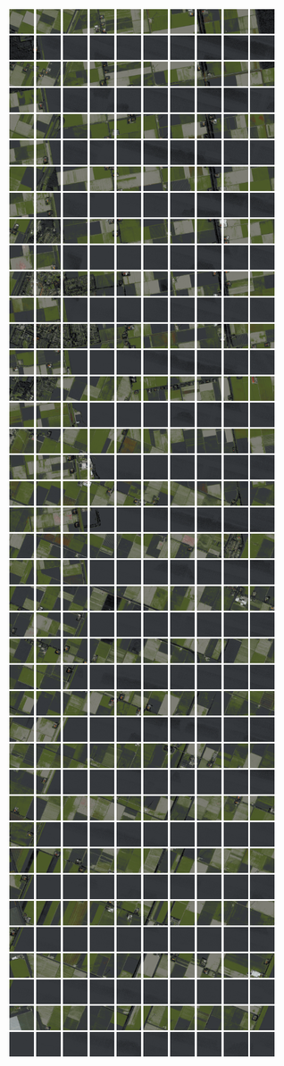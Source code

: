 <html>
<div>
<img src="https://github.com/HakkaTjakka/NL_TILE_MAP/blob/main/18/624/-1064/r.6240.-10640.png" height="44" width="44">
<img src="https://github.com/HakkaTjakka/NL_TILE_MAP/blob/main/18/624/-1064/r.6241.-10640.png" height="44" width="44">
<img src="https://github.com/HakkaTjakka/NL_TILE_MAP/blob/main/18/624/-1064/r.6242.-10640.png" height="44" width="44">
<img src="https://github.com/HakkaTjakka/NL_TILE_MAP/blob/main/18/624/-1064/r.6243.-10640.png" height="44" width="44">
<img src="https://github.com/HakkaTjakka/NL_TILE_MAP/blob/main/18/624/-1064/r.6244.-10640.png" height="44" width="44">
<img src="https://github.com/HakkaTjakka/NL_TILE_MAP/blob/main/18/624/-1064/r.6245.-10640.png" height="44" width="44">
<img src="https://github.com/HakkaTjakka/NL_TILE_MAP/blob/main/18/624/-1064/r.6246.-10640.png" height="44" width="44">
<img src="https://github.com/HakkaTjakka/NL_TILE_MAP/blob/main/18/624/-1064/r.6247.-10640.png" height="44" width="44">
<img src="https://github.com/HakkaTjakka/NL_TILE_MAP/blob/main/18/624/-1064/r.6248.-10640.png" height="44" width="44">
<img src="https://github.com/HakkaTjakka/NL_TILE_MAP/blob/main/18/624/-1064/r.6249.-10640.png" height="44" width="44">
<img src="https://github.com/HakkaTjakka/NL_TILE_MAP/blob/main/18/625/-1064/r.6250.-10640.png" height="44" width="44">
<img src="https://github.com/HakkaTjakka/NL_TILE_MAP/blob/main/18/625/-1064/r.6251.-10640.png" height="44" width="44">
<img src="https://github.com/HakkaTjakka/NL_TILE_MAP/blob/main/18/625/-1064/r.6252.-10640.png" height="44" width="44">
<img src="https://github.com/HakkaTjakka/NL_TILE_MAP/blob/main/18/625/-1064/r.6253.-10640.png" height="44" width="44">
<img src="https://github.com/HakkaTjakka/NL_TILE_MAP/blob/main/18/625/-1064/r.6254.-10640.png" height="44" width="44">
<img src="https://github.com/HakkaTjakka/NL_TILE_MAP/blob/main/18/625/-1064/r.6255.-10640.png" height="44" width="44">
<img src="https://github.com/HakkaTjakka/NL_TILE_MAP/blob/main/18/625/-1064/r.6256.-10640.png" height="44" width="44">
<img src="https://github.com/HakkaTjakka/NL_TILE_MAP/blob/main/18/625/-1064/r.6257.-10640.png" height="44" width="44">
<img src="https://github.com/HakkaTjakka/NL_TILE_MAP/blob/main/18/625/-1064/r.6258.-10640.png" height="44" width="44">
<img src="https://github.com/HakkaTjakka/NL_TILE_MAP/blob/main/18/625/-1064/r.6259.-10640.png" height="44" width="44">
<br>
<img src="https://github.com/HakkaTjakka/NL_TILE_MAP/blob/main/18/624/-1064/r.6240.-10639.png" height="44" width="44">
<img src="https://github.com/HakkaTjakka/NL_TILE_MAP/blob/main/18/624/-1064/r.6241.-10639.png" height="44" width="44">
<img src="https://github.com/HakkaTjakka/NL_TILE_MAP/blob/main/18/624/-1064/r.6242.-10639.png" height="44" width="44">
<img src="https://github.com/HakkaTjakka/NL_TILE_MAP/blob/main/18/624/-1064/r.6243.-10639.png" height="44" width="44">
<img src="https://github.com/HakkaTjakka/NL_TILE_MAP/blob/main/18/624/-1064/r.6244.-10639.png" height="44" width="44">
<img src="https://github.com/HakkaTjakka/NL_TILE_MAP/blob/main/18/624/-1064/r.6245.-10639.png" height="44" width="44">
<img src="https://github.com/HakkaTjakka/NL_TILE_MAP/blob/main/18/624/-1064/r.6246.-10639.png" height="44" width="44">
<img src="https://github.com/HakkaTjakka/NL_TILE_MAP/blob/main/18/624/-1064/r.6247.-10639.png" height="44" width="44">
<img src="https://github.com/HakkaTjakka/NL_TILE_MAP/blob/main/18/624/-1064/r.6248.-10639.png" height="44" width="44">
<img src="https://github.com/HakkaTjakka/NL_TILE_MAP/blob/main/18/624/-1064/r.6249.-10639.png" height="44" width="44">
<img src="https://github.com/HakkaTjakka/NL_TILE_MAP/blob/main/18/625/-1064/r.6250.-10639.png" height="44" width="44">
<img src="https://github.com/HakkaTjakka/NL_TILE_MAP/blob/main/18/625/-1064/r.6251.-10639.png" height="44" width="44">
<img src="https://github.com/HakkaTjakka/NL_TILE_MAP/blob/main/18/625/-1064/r.6252.-10639.png" height="44" width="44">
<img src="https://github.com/HakkaTjakka/NL_TILE_MAP/blob/main/18/625/-1064/r.6253.-10639.png" height="44" width="44">
<img src="https://github.com/HakkaTjakka/NL_TILE_MAP/blob/main/18/625/-1064/r.6254.-10639.png" height="44" width="44">
<img src="https://github.com/HakkaTjakka/NL_TILE_MAP/blob/main/18/625/-1064/r.6255.-10639.png" height="44" width="44">
<img src="https://github.com/HakkaTjakka/NL_TILE_MAP/blob/main/18/625/-1064/r.6256.-10639.png" height="44" width="44">
<img src="https://github.com/HakkaTjakka/NL_TILE_MAP/blob/main/18/625/-1064/r.6257.-10639.png" height="44" width="44">
<img src="https://github.com/HakkaTjakka/NL_TILE_MAP/blob/main/18/625/-1064/r.6258.-10639.png" height="44" width="44">
<img src="https://github.com/HakkaTjakka/NL_TILE_MAP/blob/main/18/625/-1064/r.6259.-10639.png" height="44" width="44">
<br>
<img src="https://github.com/HakkaTjakka/NL_TILE_MAP/blob/main/18/624/-1064/r.6240.-10638.png" height="44" width="44">
<img src="https://github.com/HakkaTjakka/NL_TILE_MAP/blob/main/18/624/-1064/r.6241.-10638.png" height="44" width="44">
<img src="https://github.com/HakkaTjakka/NL_TILE_MAP/blob/main/18/624/-1064/r.6242.-10638.png" height="44" width="44">
<img src="https://github.com/HakkaTjakka/NL_TILE_MAP/blob/main/18/624/-1064/r.6243.-10638.png" height="44" width="44">
<img src="https://github.com/HakkaTjakka/NL_TILE_MAP/blob/main/18/624/-1064/r.6244.-10638.png" height="44" width="44">
<img src="https://github.com/HakkaTjakka/NL_TILE_MAP/blob/main/18/624/-1064/r.6245.-10638.png" height="44" width="44">
<img src="https://github.com/HakkaTjakka/NL_TILE_MAP/blob/main/18/624/-1064/r.6246.-10638.png" height="44" width="44">
<img src="https://github.com/HakkaTjakka/NL_TILE_MAP/blob/main/18/624/-1064/r.6247.-10638.png" height="44" width="44">
<img src="https://github.com/HakkaTjakka/NL_TILE_MAP/blob/main/18/624/-1064/r.6248.-10638.png" height="44" width="44">
<img src="https://github.com/HakkaTjakka/NL_TILE_MAP/blob/main/18/624/-1064/r.6249.-10638.png" height="44" width="44">
<img src="https://github.com/HakkaTjakka/NL_TILE_MAP/blob/main/18/625/-1064/r.6250.-10638.png" height="44" width="44">
<img src="https://github.com/HakkaTjakka/NL_TILE_MAP/blob/main/18/625/-1064/r.6251.-10638.png" height="44" width="44">
<img src="https://github.com/HakkaTjakka/NL_TILE_MAP/blob/main/18/625/-1064/r.6252.-10638.png" height="44" width="44">
<img src="https://github.com/HakkaTjakka/NL_TILE_MAP/blob/main/18/625/-1064/r.6253.-10638.png" height="44" width="44">
<img src="https://github.com/HakkaTjakka/NL_TILE_MAP/blob/main/18/625/-1064/r.6254.-10638.png" height="44" width="44">
<img src="https://github.com/HakkaTjakka/NL_TILE_MAP/blob/main/18/625/-1064/r.6255.-10638.png" height="44" width="44">
<img src="https://github.com/HakkaTjakka/NL_TILE_MAP/blob/main/18/625/-1064/r.6256.-10638.png" height="44" width="44">
<img src="https://github.com/HakkaTjakka/NL_TILE_MAP/blob/main/18/625/-1064/r.6257.-10638.png" height="44" width="44">
<img src="https://github.com/HakkaTjakka/NL_TILE_MAP/blob/main/18/625/-1064/r.6258.-10638.png" height="44" width="44">
<img src="https://github.com/HakkaTjakka/NL_TILE_MAP/blob/main/18/625/-1064/r.6259.-10638.png" height="44" width="44">
<br>
<img src="https://github.com/HakkaTjakka/NL_TILE_MAP/blob/main/18/624/-1064/r.6240.-10637.png" height="44" width="44">
<img src="https://github.com/HakkaTjakka/NL_TILE_MAP/blob/main/18/624/-1064/r.6241.-10637.png" height="44" width="44">
<img src="https://github.com/HakkaTjakka/NL_TILE_MAP/blob/main/18/624/-1064/r.6242.-10637.png" height="44" width="44">
<img src="https://github.com/HakkaTjakka/NL_TILE_MAP/blob/main/18/624/-1064/r.6243.-10637.png" height="44" width="44">
<img src="https://github.com/HakkaTjakka/NL_TILE_MAP/blob/main/18/624/-1064/r.6244.-10637.png" height="44" width="44">
<img src="https://github.com/HakkaTjakka/NL_TILE_MAP/blob/main/18/624/-1064/r.6245.-10637.png" height="44" width="44">
<img src="https://github.com/HakkaTjakka/NL_TILE_MAP/blob/main/18/624/-1064/r.6246.-10637.png" height="44" width="44">
<img src="https://github.com/HakkaTjakka/NL_TILE_MAP/blob/main/18/624/-1064/r.6247.-10637.png" height="44" width="44">
<img src="https://github.com/HakkaTjakka/NL_TILE_MAP/blob/main/18/624/-1064/r.6248.-10637.png" height="44" width="44">
<img src="https://github.com/HakkaTjakka/NL_TILE_MAP/blob/main/18/624/-1064/r.6249.-10637.png" height="44" width="44">
<img src="https://github.com/HakkaTjakka/NL_TILE_MAP/blob/main/18/625/-1064/r.6250.-10637.png" height="44" width="44">
<img src="https://github.com/HakkaTjakka/NL_TILE_MAP/blob/main/18/625/-1064/r.6251.-10637.png" height="44" width="44">
<img src="https://github.com/HakkaTjakka/NL_TILE_MAP/blob/main/18/625/-1064/r.6252.-10637.png" height="44" width="44">
<img src="https://github.com/HakkaTjakka/NL_TILE_MAP/blob/main/18/625/-1064/r.6253.-10637.png" height="44" width="44">
<img src="https://github.com/HakkaTjakka/NL_TILE_MAP/blob/main/18/625/-1064/r.6254.-10637.png" height="44" width="44">
<img src="https://github.com/HakkaTjakka/NL_TILE_MAP/blob/main/18/625/-1064/r.6255.-10637.png" height="44" width="44">
<img src="https://github.com/HakkaTjakka/NL_TILE_MAP/blob/main/18/625/-1064/r.6256.-10637.png" height="44" width="44">
<img src="https://github.com/HakkaTjakka/NL_TILE_MAP/blob/main/18/625/-1064/r.6257.-10637.png" height="44" width="44">
<img src="https://github.com/HakkaTjakka/NL_TILE_MAP/blob/main/18/625/-1064/r.6258.-10637.png" height="44" width="44">
<img src="https://github.com/HakkaTjakka/NL_TILE_MAP/blob/main/18/625/-1064/r.6259.-10637.png" height="44" width="44">
<br>
<img src="https://github.com/HakkaTjakka/NL_TILE_MAP/blob/main/18/624/-1064/r.6240.-10636.png" height="44" width="44">
<img src="https://github.com/HakkaTjakka/NL_TILE_MAP/blob/main/18/624/-1064/r.6241.-10636.png" height="44" width="44">
<img src="https://github.com/HakkaTjakka/NL_TILE_MAP/blob/main/18/624/-1064/r.6242.-10636.png" height="44" width="44">
<img src="https://github.com/HakkaTjakka/NL_TILE_MAP/blob/main/18/624/-1064/r.6243.-10636.png" height="44" width="44">
<img src="https://github.com/HakkaTjakka/NL_TILE_MAP/blob/main/18/624/-1064/r.6244.-10636.png" height="44" width="44">
<img src="https://github.com/HakkaTjakka/NL_TILE_MAP/blob/main/18/624/-1064/r.6245.-10636.png" height="44" width="44">
<img src="https://github.com/HakkaTjakka/NL_TILE_MAP/blob/main/18/624/-1064/r.6246.-10636.png" height="44" width="44">
<img src="https://github.com/HakkaTjakka/NL_TILE_MAP/blob/main/18/624/-1064/r.6247.-10636.png" height="44" width="44">
<img src="https://github.com/HakkaTjakka/NL_TILE_MAP/blob/main/18/624/-1064/r.6248.-10636.png" height="44" width="44">
<img src="https://github.com/HakkaTjakka/NL_TILE_MAP/blob/main/18/624/-1064/r.6249.-10636.png" height="44" width="44">
<img src="https://github.com/HakkaTjakka/NL_TILE_MAP/blob/main/18/625/-1064/r.6250.-10636.png" height="44" width="44">
<img src="https://github.com/HakkaTjakka/NL_TILE_MAP/blob/main/18/625/-1064/r.6251.-10636.png" height="44" width="44">
<img src="https://github.com/HakkaTjakka/NL_TILE_MAP/blob/main/18/625/-1064/r.6252.-10636.png" height="44" width="44">
<img src="https://github.com/HakkaTjakka/NL_TILE_MAP/blob/main/18/625/-1064/r.6253.-10636.png" height="44" width="44">
<img src="https://github.com/HakkaTjakka/NL_TILE_MAP/blob/main/18/625/-1064/r.6254.-10636.png" height="44" width="44">
<img src="https://github.com/HakkaTjakka/NL_TILE_MAP/blob/main/18/625/-1064/r.6255.-10636.png" height="44" width="44">
<img src="https://github.com/HakkaTjakka/NL_TILE_MAP/blob/main/18/625/-1064/r.6256.-10636.png" height="44" width="44">
<img src="https://github.com/HakkaTjakka/NL_TILE_MAP/blob/main/18/625/-1064/r.6257.-10636.png" height="44" width="44">
<img src="https://github.com/HakkaTjakka/NL_TILE_MAP/blob/main/18/625/-1064/r.6258.-10636.png" height="44" width="44">
<img src="https://github.com/HakkaTjakka/NL_TILE_MAP/blob/main/18/625/-1064/r.6259.-10636.png" height="44" width="44">
<br>
<img src="https://github.com/HakkaTjakka/NL_TILE_MAP/blob/main/18/624/-1064/r.6240.-10635.png" height="44" width="44">
<img src="https://github.com/HakkaTjakka/NL_TILE_MAP/blob/main/18/624/-1064/r.6241.-10635.png" height="44" width="44">
<img src="https://github.com/HakkaTjakka/NL_TILE_MAP/blob/main/18/624/-1064/r.6242.-10635.png" height="44" width="44">
<img src="https://github.com/HakkaTjakka/NL_TILE_MAP/blob/main/18/624/-1064/r.6243.-10635.png" height="44" width="44">
<img src="https://github.com/HakkaTjakka/NL_TILE_MAP/blob/main/18/624/-1064/r.6244.-10635.png" height="44" width="44">
<img src="https://github.com/HakkaTjakka/NL_TILE_MAP/blob/main/18/624/-1064/r.6245.-10635.png" height="44" width="44">
<img src="https://github.com/HakkaTjakka/NL_TILE_MAP/blob/main/18/624/-1064/r.6246.-10635.png" height="44" width="44">
<img src="https://github.com/HakkaTjakka/NL_TILE_MAP/blob/main/18/624/-1064/r.6247.-10635.png" height="44" width="44">
<img src="https://github.com/HakkaTjakka/NL_TILE_MAP/blob/main/18/624/-1064/r.6248.-10635.png" height="44" width="44">
<img src="https://github.com/HakkaTjakka/NL_TILE_MAP/blob/main/18/624/-1064/r.6249.-10635.png" height="44" width="44">
<img src="https://github.com/HakkaTjakka/NL_TILE_MAP/blob/main/18/625/-1064/r.6250.-10635.png" height="44" width="44">
<img src="https://github.com/HakkaTjakka/NL_TILE_MAP/blob/main/18/625/-1064/r.6251.-10635.png" height="44" width="44">
<img src="https://github.com/HakkaTjakka/NL_TILE_MAP/blob/main/18/625/-1064/r.6252.-10635.png" height="44" width="44">
<img src="https://github.com/HakkaTjakka/NL_TILE_MAP/blob/main/18/625/-1064/r.6253.-10635.png" height="44" width="44">
<img src="https://github.com/HakkaTjakka/NL_TILE_MAP/blob/main/18/625/-1064/r.6254.-10635.png" height="44" width="44">
<img src="https://github.com/HakkaTjakka/NL_TILE_MAP/blob/main/18/625/-1064/r.6255.-10635.png" height="44" width="44">
<img src="https://github.com/HakkaTjakka/NL_TILE_MAP/blob/main/18/625/-1064/r.6256.-10635.png" height="44" width="44">
<img src="https://github.com/HakkaTjakka/NL_TILE_MAP/blob/main/18/625/-1064/r.6257.-10635.png" height="44" width="44">
<img src="https://github.com/HakkaTjakka/NL_TILE_MAP/blob/main/18/625/-1064/r.6258.-10635.png" height="44" width="44">
<img src="https://github.com/HakkaTjakka/NL_TILE_MAP/blob/main/18/625/-1064/r.6259.-10635.png" height="44" width="44">
<br>
<img src="https://github.com/HakkaTjakka/NL_TILE_MAP/blob/main/18/624/-1064/r.6240.-10634.png" height="44" width="44">
<img src="https://github.com/HakkaTjakka/NL_TILE_MAP/blob/main/18/624/-1064/r.6241.-10634.png" height="44" width="44">
<img src="https://github.com/HakkaTjakka/NL_TILE_MAP/blob/main/18/624/-1064/r.6242.-10634.png" height="44" width="44">
<img src="https://github.com/HakkaTjakka/NL_TILE_MAP/blob/main/18/624/-1064/r.6243.-10634.png" height="44" width="44">
<img src="https://github.com/HakkaTjakka/NL_TILE_MAP/blob/main/18/624/-1064/r.6244.-10634.png" height="44" width="44">
<img src="https://github.com/HakkaTjakka/NL_TILE_MAP/blob/main/18/624/-1064/r.6245.-10634.png" height="44" width="44">
<img src="https://github.com/HakkaTjakka/NL_TILE_MAP/blob/main/18/624/-1064/r.6246.-10634.png" height="44" width="44">
<img src="https://github.com/HakkaTjakka/NL_TILE_MAP/blob/main/18/624/-1064/r.6247.-10634.png" height="44" width="44">
<img src="https://github.com/HakkaTjakka/NL_TILE_MAP/blob/main/18/624/-1064/r.6248.-10634.png" height="44" width="44">
<img src="https://github.com/HakkaTjakka/NL_TILE_MAP/blob/main/18/624/-1064/r.6249.-10634.png" height="44" width="44">
<img src="https://github.com/HakkaTjakka/NL_TILE_MAP/blob/main/18/625/-1064/r.6250.-10634.png" height="44" width="44">
<img src="https://github.com/HakkaTjakka/NL_TILE_MAP/blob/main/18/625/-1064/r.6251.-10634.png" height="44" width="44">
<img src="https://github.com/HakkaTjakka/NL_TILE_MAP/blob/main/18/625/-1064/r.6252.-10634.png" height="44" width="44">
<img src="https://github.com/HakkaTjakka/NL_TILE_MAP/blob/main/18/625/-1064/r.6253.-10634.png" height="44" width="44">
<img src="https://github.com/HakkaTjakka/NL_TILE_MAP/blob/main/18/625/-1064/r.6254.-10634.png" height="44" width="44">
<img src="https://github.com/HakkaTjakka/NL_TILE_MAP/blob/main/18/625/-1064/r.6255.-10634.png" height="44" width="44">
<img src="https://github.com/HakkaTjakka/NL_TILE_MAP/blob/main/18/625/-1064/r.6256.-10634.png" height="44" width="44">
<img src="https://github.com/HakkaTjakka/NL_TILE_MAP/blob/main/18/625/-1064/r.6257.-10634.png" height="44" width="44">
<img src="https://github.com/HakkaTjakka/NL_TILE_MAP/blob/main/18/625/-1064/r.6258.-10634.png" height="44" width="44">
<img src="https://github.com/HakkaTjakka/NL_TILE_MAP/blob/main/18/625/-1064/r.6259.-10634.png" height="44" width="44">
<br>
<img src="https://github.com/HakkaTjakka/NL_TILE_MAP/blob/main/18/624/-1064/r.6240.-10633.png" height="44" width="44">
<img src="https://github.com/HakkaTjakka/NL_TILE_MAP/blob/main/18/624/-1064/r.6241.-10633.png" height="44" width="44">
<img src="https://github.com/HakkaTjakka/NL_TILE_MAP/blob/main/18/624/-1064/r.6242.-10633.png" height="44" width="44">
<img src="https://github.com/HakkaTjakka/NL_TILE_MAP/blob/main/18/624/-1064/r.6243.-10633.png" height="44" width="44">
<img src="https://github.com/HakkaTjakka/NL_TILE_MAP/blob/main/18/624/-1064/r.6244.-10633.png" height="44" width="44">
<img src="https://github.com/HakkaTjakka/NL_TILE_MAP/blob/main/18/624/-1064/r.6245.-10633.png" height="44" width="44">
<img src="https://github.com/HakkaTjakka/NL_TILE_MAP/blob/main/18/624/-1064/r.6246.-10633.png" height="44" width="44">
<img src="https://github.com/HakkaTjakka/NL_TILE_MAP/blob/main/18/624/-1064/r.6247.-10633.png" height="44" width="44">
<img src="https://github.com/HakkaTjakka/NL_TILE_MAP/blob/main/18/624/-1064/r.6248.-10633.png" height="44" width="44">
<img src="https://github.com/HakkaTjakka/NL_TILE_MAP/blob/main/18/624/-1064/r.6249.-10633.png" height="44" width="44">
<img src="https://github.com/HakkaTjakka/NL_TILE_MAP/blob/main/18/625/-1064/r.6250.-10633.png" height="44" width="44">
<img src="https://github.com/HakkaTjakka/NL_TILE_MAP/blob/main/18/625/-1064/r.6251.-10633.png" height="44" width="44">
<img src="https://github.com/HakkaTjakka/NL_TILE_MAP/blob/main/18/625/-1064/r.6252.-10633.png" height="44" width="44">
<img src="https://github.com/HakkaTjakka/NL_TILE_MAP/blob/main/18/625/-1064/r.6253.-10633.png" height="44" width="44">
<img src="https://github.com/HakkaTjakka/NL_TILE_MAP/blob/main/18/625/-1064/r.6254.-10633.png" height="44" width="44">
<img src="https://github.com/HakkaTjakka/NL_TILE_MAP/blob/main/18/625/-1064/r.6255.-10633.png" height="44" width="44">
<img src="https://github.com/HakkaTjakka/NL_TILE_MAP/blob/main/18/625/-1064/r.6256.-10633.png" height="44" width="44">
<img src="https://github.com/HakkaTjakka/NL_TILE_MAP/blob/main/18/625/-1064/r.6257.-10633.png" height="44" width="44">
<img src="https://github.com/HakkaTjakka/NL_TILE_MAP/blob/main/18/625/-1064/r.6258.-10633.png" height="44" width="44">
<img src="https://github.com/HakkaTjakka/NL_TILE_MAP/blob/main/18/625/-1064/r.6259.-10633.png" height="44" width="44">
<br>
<img src="https://github.com/HakkaTjakka/NL_TILE_MAP/blob/main/18/624/-1064/r.6240.-10632.png" height="44" width="44">
<img src="https://github.com/HakkaTjakka/NL_TILE_MAP/blob/main/18/624/-1064/r.6241.-10632.png" height="44" width="44">
<img src="https://github.com/HakkaTjakka/NL_TILE_MAP/blob/main/18/624/-1064/r.6242.-10632.png" height="44" width="44">
<img src="https://github.com/HakkaTjakka/NL_TILE_MAP/blob/main/18/624/-1064/r.6243.-10632.png" height="44" width="44">
<img src="https://github.com/HakkaTjakka/NL_TILE_MAP/blob/main/18/624/-1064/r.6244.-10632.png" height="44" width="44">
<img src="https://github.com/HakkaTjakka/NL_TILE_MAP/blob/main/18/624/-1064/r.6245.-10632.png" height="44" width="44">
<img src="https://github.com/HakkaTjakka/NL_TILE_MAP/blob/main/18/624/-1064/r.6246.-10632.png" height="44" width="44">
<img src="https://github.com/HakkaTjakka/NL_TILE_MAP/blob/main/18/624/-1064/r.6247.-10632.png" height="44" width="44">
<img src="https://github.com/HakkaTjakka/NL_TILE_MAP/blob/main/18/624/-1064/r.6248.-10632.png" height="44" width="44">
<img src="https://github.com/HakkaTjakka/NL_TILE_MAP/blob/main/18/624/-1064/r.6249.-10632.png" height="44" width="44">
<img src="https://github.com/HakkaTjakka/NL_TILE_MAP/blob/main/18/625/-1064/r.6250.-10632.png" height="44" width="44">
<img src="https://github.com/HakkaTjakka/NL_TILE_MAP/blob/main/18/625/-1064/r.6251.-10632.png" height="44" width="44">
<img src="https://github.com/HakkaTjakka/NL_TILE_MAP/blob/main/18/625/-1064/r.6252.-10632.png" height="44" width="44">
<img src="https://github.com/HakkaTjakka/NL_TILE_MAP/blob/main/18/625/-1064/r.6253.-10632.png" height="44" width="44">
<img src="https://github.com/HakkaTjakka/NL_TILE_MAP/blob/main/18/625/-1064/r.6254.-10632.png" height="44" width="44">
<img src="https://github.com/HakkaTjakka/NL_TILE_MAP/blob/main/18/625/-1064/r.6255.-10632.png" height="44" width="44">
<img src="https://github.com/HakkaTjakka/NL_TILE_MAP/blob/main/18/625/-1064/r.6256.-10632.png" height="44" width="44">
<img src="https://github.com/HakkaTjakka/NL_TILE_MAP/blob/main/18/625/-1064/r.6257.-10632.png" height="44" width="44">
<img src="https://github.com/HakkaTjakka/NL_TILE_MAP/blob/main/18/625/-1064/r.6258.-10632.png" height="44" width="44">
<img src="https://github.com/HakkaTjakka/NL_TILE_MAP/blob/main/18/625/-1064/r.6259.-10632.png" height="44" width="44">
<br>
<img src="https://github.com/HakkaTjakka/NL_TILE_MAP/blob/main/18/624/-1064/r.6240.-10631.png" height="44" width="44">
<img src="https://github.com/HakkaTjakka/NL_TILE_MAP/blob/main/18/624/-1064/r.6241.-10631.png" height="44" width="44">
<img src="https://github.com/HakkaTjakka/NL_TILE_MAP/blob/main/18/624/-1064/r.6242.-10631.png" height="44" width="44">
<img src="https://github.com/HakkaTjakka/NL_TILE_MAP/blob/main/18/624/-1064/r.6243.-10631.png" height="44" width="44">
<img src="https://github.com/HakkaTjakka/NL_TILE_MAP/blob/main/18/624/-1064/r.6244.-10631.png" height="44" width="44">
<img src="https://github.com/HakkaTjakka/NL_TILE_MAP/blob/main/18/624/-1064/r.6245.-10631.png" height="44" width="44">
<img src="https://github.com/HakkaTjakka/NL_TILE_MAP/blob/main/18/624/-1064/r.6246.-10631.png" height="44" width="44">
<img src="https://github.com/HakkaTjakka/NL_TILE_MAP/blob/main/18/624/-1064/r.6247.-10631.png" height="44" width="44">
<img src="https://github.com/HakkaTjakka/NL_TILE_MAP/blob/main/18/624/-1064/r.6248.-10631.png" height="44" width="44">
<img src="https://github.com/HakkaTjakka/NL_TILE_MAP/blob/main/18/624/-1064/r.6249.-10631.png" height="44" width="44">
<img src="https://github.com/HakkaTjakka/NL_TILE_MAP/blob/main/18/625/-1064/r.6250.-10631.png" height="44" width="44">
<img src="https://github.com/HakkaTjakka/NL_TILE_MAP/blob/main/18/625/-1064/r.6251.-10631.png" height="44" width="44">
<img src="https://github.com/HakkaTjakka/NL_TILE_MAP/blob/main/18/625/-1064/r.6252.-10631.png" height="44" width="44">
<img src="https://github.com/HakkaTjakka/NL_TILE_MAP/blob/main/18/625/-1064/r.6253.-10631.png" height="44" width="44">
<img src="https://github.com/HakkaTjakka/NL_TILE_MAP/blob/main/18/625/-1064/r.6254.-10631.png" height="44" width="44">
<img src="https://github.com/HakkaTjakka/NL_TILE_MAP/blob/main/18/625/-1064/r.6255.-10631.png" height="44" width="44">
<img src="https://github.com/HakkaTjakka/NL_TILE_MAP/blob/main/18/625/-1064/r.6256.-10631.png" height="44" width="44">
<img src="https://github.com/HakkaTjakka/NL_TILE_MAP/blob/main/18/625/-1064/r.6257.-10631.png" height="44" width="44">
<img src="https://github.com/HakkaTjakka/NL_TILE_MAP/blob/main/18/625/-1064/r.6258.-10631.png" height="44" width="44">
<img src="https://github.com/HakkaTjakka/NL_TILE_MAP/blob/main/18/625/-1064/r.6259.-10631.png" height="44" width="44">
<br>
<img src="https://github.com/HakkaTjakka/NL_TILE_MAP/blob/main/18/624/-1063/r.6240.-10630.png" height="44" width="44">
<img src="https://github.com/HakkaTjakka/NL_TILE_MAP/blob/main/18/624/-1063/r.6241.-10630.png" height="44" width="44">
<img src="https://github.com/HakkaTjakka/NL_TILE_MAP/blob/main/18/624/-1063/r.6242.-10630.png" height="44" width="44">
<img src="https://github.com/HakkaTjakka/NL_TILE_MAP/blob/main/18/624/-1063/r.6243.-10630.png" height="44" width="44">
<img src="https://github.com/HakkaTjakka/NL_TILE_MAP/blob/main/18/624/-1063/r.6244.-10630.png" height="44" width="44">
<img src="https://github.com/HakkaTjakka/NL_TILE_MAP/blob/main/18/624/-1063/r.6245.-10630.png" height="44" width="44">
<img src="https://github.com/HakkaTjakka/NL_TILE_MAP/blob/main/18/624/-1063/r.6246.-10630.png" height="44" width="44">
<img src="https://github.com/HakkaTjakka/NL_TILE_MAP/blob/main/18/624/-1063/r.6247.-10630.png" height="44" width="44">
<img src="https://github.com/HakkaTjakka/NL_TILE_MAP/blob/main/18/624/-1063/r.6248.-10630.png" height="44" width="44">
<img src="https://github.com/HakkaTjakka/NL_TILE_MAP/blob/main/18/624/-1063/r.6249.-10630.png" height="44" width="44">
<img src="https://github.com/HakkaTjakka/NL_TILE_MAP/blob/main/18/625/-1063/r.6250.-10630.png" height="44" width="44">
<img src="https://github.com/HakkaTjakka/NL_TILE_MAP/blob/main/18/625/-1063/r.6251.-10630.png" height="44" width="44">
<img src="https://github.com/HakkaTjakka/NL_TILE_MAP/blob/main/18/625/-1063/r.6252.-10630.png" height="44" width="44">
<img src="https://github.com/HakkaTjakka/NL_TILE_MAP/blob/main/18/625/-1063/r.6253.-10630.png" height="44" width="44">
<img src="https://github.com/HakkaTjakka/NL_TILE_MAP/blob/main/18/625/-1063/r.6254.-10630.png" height="44" width="44">
<img src="https://github.com/HakkaTjakka/NL_TILE_MAP/blob/main/18/625/-1063/r.6255.-10630.png" height="44" width="44">
<img src="https://github.com/HakkaTjakka/NL_TILE_MAP/blob/main/18/625/-1063/r.6256.-10630.png" height="44" width="44">
<img src="https://github.com/HakkaTjakka/NL_TILE_MAP/blob/main/18/625/-1063/r.6257.-10630.png" height="44" width="44">
<img src="https://github.com/HakkaTjakka/NL_TILE_MAP/blob/main/18/625/-1063/r.6258.-10630.png" height="44" width="44">
<img src="https://github.com/HakkaTjakka/NL_TILE_MAP/blob/main/18/625/-1063/r.6259.-10630.png" height="44" width="44">
<br>
<img src="https://github.com/HakkaTjakka/NL_TILE_MAP/blob/main/18/624/-1063/r.6240.-10629.png" height="44" width="44">
<img src="https://github.com/HakkaTjakka/NL_TILE_MAP/blob/main/18/624/-1063/r.6241.-10629.png" height="44" width="44">
<img src="https://github.com/HakkaTjakka/NL_TILE_MAP/blob/main/18/624/-1063/r.6242.-10629.png" height="44" width="44">
<img src="https://github.com/HakkaTjakka/NL_TILE_MAP/blob/main/18/624/-1063/r.6243.-10629.png" height="44" width="44">
<img src="https://github.com/HakkaTjakka/NL_TILE_MAP/blob/main/18/624/-1063/r.6244.-10629.png" height="44" width="44">
<img src="https://github.com/HakkaTjakka/NL_TILE_MAP/blob/main/18/624/-1063/r.6245.-10629.png" height="44" width="44">
<img src="https://github.com/HakkaTjakka/NL_TILE_MAP/blob/main/18/624/-1063/r.6246.-10629.png" height="44" width="44">
<img src="https://github.com/HakkaTjakka/NL_TILE_MAP/blob/main/18/624/-1063/r.6247.-10629.png" height="44" width="44">
<img src="https://github.com/HakkaTjakka/NL_TILE_MAP/blob/main/18/624/-1063/r.6248.-10629.png" height="44" width="44">
<img src="https://github.com/HakkaTjakka/NL_TILE_MAP/blob/main/18/624/-1063/r.6249.-10629.png" height="44" width="44">
<img src="https://github.com/HakkaTjakka/NL_TILE_MAP/blob/main/18/625/-1063/r.6250.-10629.png" height="44" width="44">
<img src="https://github.com/HakkaTjakka/NL_TILE_MAP/blob/main/18/625/-1063/r.6251.-10629.png" height="44" width="44">
<img src="https://github.com/HakkaTjakka/NL_TILE_MAP/blob/main/18/625/-1063/r.6252.-10629.png" height="44" width="44">
<img src="https://github.com/HakkaTjakka/NL_TILE_MAP/blob/main/18/625/-1063/r.6253.-10629.png" height="44" width="44">
<img src="https://github.com/HakkaTjakka/NL_TILE_MAP/blob/main/18/625/-1063/r.6254.-10629.png" height="44" width="44">
<img src="https://github.com/HakkaTjakka/NL_TILE_MAP/blob/main/18/625/-1063/r.6255.-10629.png" height="44" width="44">
<img src="https://github.com/HakkaTjakka/NL_TILE_MAP/blob/main/18/625/-1063/r.6256.-10629.png" height="44" width="44">
<img src="https://github.com/HakkaTjakka/NL_TILE_MAP/blob/main/18/625/-1063/r.6257.-10629.png" height="44" width="44">
<img src="https://github.com/HakkaTjakka/NL_TILE_MAP/blob/main/18/625/-1063/r.6258.-10629.png" height="44" width="44">
<img src="https://github.com/HakkaTjakka/NL_TILE_MAP/blob/main/18/625/-1063/r.6259.-10629.png" height="44" width="44">
<br>
<img src="https://github.com/HakkaTjakka/NL_TILE_MAP/blob/main/18/624/-1063/r.6240.-10628.png" height="44" width="44">
<img src="https://github.com/HakkaTjakka/NL_TILE_MAP/blob/main/18/624/-1063/r.6241.-10628.png" height="44" width="44">
<img src="https://github.com/HakkaTjakka/NL_TILE_MAP/blob/main/18/624/-1063/r.6242.-10628.png" height="44" width="44">
<img src="https://github.com/HakkaTjakka/NL_TILE_MAP/blob/main/18/624/-1063/r.6243.-10628.png" height="44" width="44">
<img src="https://github.com/HakkaTjakka/NL_TILE_MAP/blob/main/18/624/-1063/r.6244.-10628.png" height="44" width="44">
<img src="https://github.com/HakkaTjakka/NL_TILE_MAP/blob/main/18/624/-1063/r.6245.-10628.png" height="44" width="44">
<img src="https://github.com/HakkaTjakka/NL_TILE_MAP/blob/main/18/624/-1063/r.6246.-10628.png" height="44" width="44">
<img src="https://github.com/HakkaTjakka/NL_TILE_MAP/blob/main/18/624/-1063/r.6247.-10628.png" height="44" width="44">
<img src="https://github.com/HakkaTjakka/NL_TILE_MAP/blob/main/18/624/-1063/r.6248.-10628.png" height="44" width="44">
<img src="https://github.com/HakkaTjakka/NL_TILE_MAP/blob/main/18/624/-1063/r.6249.-10628.png" height="44" width="44">
<img src="https://github.com/HakkaTjakka/NL_TILE_MAP/blob/main/18/625/-1063/r.6250.-10628.png" height="44" width="44">
<img src="https://github.com/HakkaTjakka/NL_TILE_MAP/blob/main/18/625/-1063/r.6251.-10628.png" height="44" width="44">
<img src="https://github.com/HakkaTjakka/NL_TILE_MAP/blob/main/18/625/-1063/r.6252.-10628.png" height="44" width="44">
<img src="https://github.com/HakkaTjakka/NL_TILE_MAP/blob/main/18/625/-1063/r.6253.-10628.png" height="44" width="44">
<img src="https://github.com/HakkaTjakka/NL_TILE_MAP/blob/main/18/625/-1063/r.6254.-10628.png" height="44" width="44">
<img src="https://github.com/HakkaTjakka/NL_TILE_MAP/blob/main/18/625/-1063/r.6255.-10628.png" height="44" width="44">
<img src="https://github.com/HakkaTjakka/NL_TILE_MAP/blob/main/18/625/-1063/r.6256.-10628.png" height="44" width="44">
<img src="https://github.com/HakkaTjakka/NL_TILE_MAP/blob/main/18/625/-1063/r.6257.-10628.png" height="44" width="44">
<img src="https://github.com/HakkaTjakka/NL_TILE_MAP/blob/main/18/625/-1063/r.6258.-10628.png" height="44" width="44">
<img src="https://github.com/HakkaTjakka/NL_TILE_MAP/blob/main/18/625/-1063/r.6259.-10628.png" height="44" width="44">
<br>
<img src="https://github.com/HakkaTjakka/NL_TILE_MAP/blob/main/18/624/-1063/r.6240.-10627.png" height="44" width="44">
<img src="https://github.com/HakkaTjakka/NL_TILE_MAP/blob/main/18/624/-1063/r.6241.-10627.png" height="44" width="44">
<img src="https://github.com/HakkaTjakka/NL_TILE_MAP/blob/main/18/624/-1063/r.6242.-10627.png" height="44" width="44">
<img src="https://github.com/HakkaTjakka/NL_TILE_MAP/blob/main/18/624/-1063/r.6243.-10627.png" height="44" width="44">
<img src="https://github.com/HakkaTjakka/NL_TILE_MAP/blob/main/18/624/-1063/r.6244.-10627.png" height="44" width="44">
<img src="https://github.com/HakkaTjakka/NL_TILE_MAP/blob/main/18/624/-1063/r.6245.-10627.png" height="44" width="44">
<img src="https://github.com/HakkaTjakka/NL_TILE_MAP/blob/main/18/624/-1063/r.6246.-10627.png" height="44" width="44">
<img src="https://github.com/HakkaTjakka/NL_TILE_MAP/blob/main/18/624/-1063/r.6247.-10627.png" height="44" width="44">
<img src="https://github.com/HakkaTjakka/NL_TILE_MAP/blob/main/18/624/-1063/r.6248.-10627.png" height="44" width="44">
<img src="https://github.com/HakkaTjakka/NL_TILE_MAP/blob/main/18/624/-1063/r.6249.-10627.png" height="44" width="44">
<img src="https://github.com/HakkaTjakka/NL_TILE_MAP/blob/main/18/625/-1063/r.6250.-10627.png" height="44" width="44">
<img src="https://github.com/HakkaTjakka/NL_TILE_MAP/blob/main/18/625/-1063/r.6251.-10627.png" height="44" width="44">
<img src="https://github.com/HakkaTjakka/NL_TILE_MAP/blob/main/18/625/-1063/r.6252.-10627.png" height="44" width="44">
<img src="https://github.com/HakkaTjakka/NL_TILE_MAP/blob/main/18/625/-1063/r.6253.-10627.png" height="44" width="44">
<img src="https://github.com/HakkaTjakka/NL_TILE_MAP/blob/main/18/625/-1063/r.6254.-10627.png" height="44" width="44">
<img src="https://github.com/HakkaTjakka/NL_TILE_MAP/blob/main/18/625/-1063/r.6255.-10627.png" height="44" width="44">
<img src="https://github.com/HakkaTjakka/NL_TILE_MAP/blob/main/18/625/-1063/r.6256.-10627.png" height="44" width="44">
<img src="https://github.com/HakkaTjakka/NL_TILE_MAP/blob/main/18/625/-1063/r.6257.-10627.png" height="44" width="44">
<img src="https://github.com/HakkaTjakka/NL_TILE_MAP/blob/main/18/625/-1063/r.6258.-10627.png" height="44" width="44">
<img src="https://github.com/HakkaTjakka/NL_TILE_MAP/blob/main/18/625/-1063/r.6259.-10627.png" height="44" width="44">
<br>
<img src="https://github.com/HakkaTjakka/NL_TILE_MAP/blob/main/18/624/-1063/r.6240.-10626.png" height="44" width="44">
<img src="https://github.com/HakkaTjakka/NL_TILE_MAP/blob/main/18/624/-1063/r.6241.-10626.png" height="44" width="44">
<img src="https://github.com/HakkaTjakka/NL_TILE_MAP/blob/main/18/624/-1063/r.6242.-10626.png" height="44" width="44">
<img src="https://github.com/HakkaTjakka/NL_TILE_MAP/blob/main/18/624/-1063/r.6243.-10626.png" height="44" width="44">
<img src="https://github.com/HakkaTjakka/NL_TILE_MAP/blob/main/18/624/-1063/r.6244.-10626.png" height="44" width="44">
<img src="https://github.com/HakkaTjakka/NL_TILE_MAP/blob/main/18/624/-1063/r.6245.-10626.png" height="44" width="44">
<img src="https://github.com/HakkaTjakka/NL_TILE_MAP/blob/main/18/624/-1063/r.6246.-10626.png" height="44" width="44">
<img src="https://github.com/HakkaTjakka/NL_TILE_MAP/blob/main/18/624/-1063/r.6247.-10626.png" height="44" width="44">
<img src="https://github.com/HakkaTjakka/NL_TILE_MAP/blob/main/18/624/-1063/r.6248.-10626.png" height="44" width="44">
<img src="https://github.com/HakkaTjakka/NL_TILE_MAP/blob/main/18/624/-1063/r.6249.-10626.png" height="44" width="44">
<img src="https://github.com/HakkaTjakka/NL_TILE_MAP/blob/main/18/625/-1063/r.6250.-10626.png" height="44" width="44">
<img src="https://github.com/HakkaTjakka/NL_TILE_MAP/blob/main/18/625/-1063/r.6251.-10626.png" height="44" width="44">
<img src="https://github.com/HakkaTjakka/NL_TILE_MAP/blob/main/18/625/-1063/r.6252.-10626.png" height="44" width="44">
<img src="https://github.com/HakkaTjakka/NL_TILE_MAP/blob/main/18/625/-1063/r.6253.-10626.png" height="44" width="44">
<img src="https://github.com/HakkaTjakka/NL_TILE_MAP/blob/main/18/625/-1063/r.6254.-10626.png" height="44" width="44">
<img src="https://github.com/HakkaTjakka/NL_TILE_MAP/blob/main/18/625/-1063/r.6255.-10626.png" height="44" width="44">
<img src="https://github.com/HakkaTjakka/NL_TILE_MAP/blob/main/18/625/-1063/r.6256.-10626.png" height="44" width="44">
<img src="https://github.com/HakkaTjakka/NL_TILE_MAP/blob/main/18/625/-1063/r.6257.-10626.png" height="44" width="44">
<img src="https://github.com/HakkaTjakka/NL_TILE_MAP/blob/main/18/625/-1063/r.6258.-10626.png" height="44" width="44">
<img src="https://github.com/HakkaTjakka/NL_TILE_MAP/blob/main/18/625/-1063/r.6259.-10626.png" height="44" width="44">
<br>
<img src="https://github.com/HakkaTjakka/NL_TILE_MAP/blob/main/18/624/-1063/r.6240.-10625.png" height="44" width="44">
<img src="https://github.com/HakkaTjakka/NL_TILE_MAP/blob/main/18/624/-1063/r.6241.-10625.png" height="44" width="44">
<img src="https://github.com/HakkaTjakka/NL_TILE_MAP/blob/main/18/624/-1063/r.6242.-10625.png" height="44" width="44">
<img src="https://github.com/HakkaTjakka/NL_TILE_MAP/blob/main/18/624/-1063/r.6243.-10625.png" height="44" width="44">
<img src="https://github.com/HakkaTjakka/NL_TILE_MAP/blob/main/18/624/-1063/r.6244.-10625.png" height="44" width="44">
<img src="https://github.com/HakkaTjakka/NL_TILE_MAP/blob/main/18/624/-1063/r.6245.-10625.png" height="44" width="44">
<img src="https://github.com/HakkaTjakka/NL_TILE_MAP/blob/main/18/624/-1063/r.6246.-10625.png" height="44" width="44">
<img src="https://github.com/HakkaTjakka/NL_TILE_MAP/blob/main/18/624/-1063/r.6247.-10625.png" height="44" width="44">
<img src="https://github.com/HakkaTjakka/NL_TILE_MAP/blob/main/18/624/-1063/r.6248.-10625.png" height="44" width="44">
<img src="https://github.com/HakkaTjakka/NL_TILE_MAP/blob/main/18/624/-1063/r.6249.-10625.png" height="44" width="44">
<img src="https://github.com/HakkaTjakka/NL_TILE_MAP/blob/main/18/625/-1063/r.6250.-10625.png" height="44" width="44">
<img src="https://github.com/HakkaTjakka/NL_TILE_MAP/blob/main/18/625/-1063/r.6251.-10625.png" height="44" width="44">
<img src="https://github.com/HakkaTjakka/NL_TILE_MAP/blob/main/18/625/-1063/r.6252.-10625.png" height="44" width="44">
<img src="https://github.com/HakkaTjakka/NL_TILE_MAP/blob/main/18/625/-1063/r.6253.-10625.png" height="44" width="44">
<img src="https://github.com/HakkaTjakka/NL_TILE_MAP/blob/main/18/625/-1063/r.6254.-10625.png" height="44" width="44">
<img src="https://github.com/HakkaTjakka/NL_TILE_MAP/blob/main/18/625/-1063/r.6255.-10625.png" height="44" width="44">
<img src="https://github.com/HakkaTjakka/NL_TILE_MAP/blob/main/18/625/-1063/r.6256.-10625.png" height="44" width="44">
<img src="https://github.com/HakkaTjakka/NL_TILE_MAP/blob/main/18/625/-1063/r.6257.-10625.png" height="44" width="44">
<img src="https://github.com/HakkaTjakka/NL_TILE_MAP/blob/main/18/625/-1063/r.6258.-10625.png" height="44" width="44">
<img src="https://github.com/HakkaTjakka/NL_TILE_MAP/blob/main/18/625/-1063/r.6259.-10625.png" height="44" width="44">
<br>
<img src="https://github.com/HakkaTjakka/NL_TILE_MAP/blob/main/18/624/-1063/r.6240.-10624.png" height="44" width="44">
<img src="https://github.com/HakkaTjakka/NL_TILE_MAP/blob/main/18/624/-1063/r.6241.-10624.png" height="44" width="44">
<img src="https://github.com/HakkaTjakka/NL_TILE_MAP/blob/main/18/624/-1063/r.6242.-10624.png" height="44" width="44">
<img src="https://github.com/HakkaTjakka/NL_TILE_MAP/blob/main/18/624/-1063/r.6243.-10624.png" height="44" width="44">
<img src="https://github.com/HakkaTjakka/NL_TILE_MAP/blob/main/18/624/-1063/r.6244.-10624.png" height="44" width="44">
<img src="https://github.com/HakkaTjakka/NL_TILE_MAP/blob/main/18/624/-1063/r.6245.-10624.png" height="44" width="44">
<img src="https://github.com/HakkaTjakka/NL_TILE_MAP/blob/main/18/624/-1063/r.6246.-10624.png" height="44" width="44">
<img src="https://github.com/HakkaTjakka/NL_TILE_MAP/blob/main/18/624/-1063/r.6247.-10624.png" height="44" width="44">
<img src="https://github.com/HakkaTjakka/NL_TILE_MAP/blob/main/18/624/-1063/r.6248.-10624.png" height="44" width="44">
<img src="https://github.com/HakkaTjakka/NL_TILE_MAP/blob/main/18/624/-1063/r.6249.-10624.png" height="44" width="44">
<img src="https://github.com/HakkaTjakka/NL_TILE_MAP/blob/main/18/625/-1063/r.6250.-10624.png" height="44" width="44">
<img src="https://github.com/HakkaTjakka/NL_TILE_MAP/blob/main/18/625/-1063/r.6251.-10624.png" height="44" width="44">
<img src="https://github.com/HakkaTjakka/NL_TILE_MAP/blob/main/18/625/-1063/r.6252.-10624.png" height="44" width="44">
<img src="https://github.com/HakkaTjakka/NL_TILE_MAP/blob/main/18/625/-1063/r.6253.-10624.png" height="44" width="44">
<img src="https://github.com/HakkaTjakka/NL_TILE_MAP/blob/main/18/625/-1063/r.6254.-10624.png" height="44" width="44">
<img src="https://github.com/HakkaTjakka/NL_TILE_MAP/blob/main/18/625/-1063/r.6255.-10624.png" height="44" width="44">
<img src="https://github.com/HakkaTjakka/NL_TILE_MAP/blob/main/18/625/-1063/r.6256.-10624.png" height="44" width="44">
<img src="https://github.com/HakkaTjakka/NL_TILE_MAP/blob/main/18/625/-1063/r.6257.-10624.png" height="44" width="44">
<img src="https://github.com/HakkaTjakka/NL_TILE_MAP/blob/main/18/625/-1063/r.6258.-10624.png" height="44" width="44">
<img src="https://github.com/HakkaTjakka/NL_TILE_MAP/blob/main/18/625/-1063/r.6259.-10624.png" height="44" width="44">
<br>
<img src="https://github.com/HakkaTjakka/NL_TILE_MAP/blob/main/18/624/-1063/r.6240.-10623.png" height="44" width="44">
<img src="https://github.com/HakkaTjakka/NL_TILE_MAP/blob/main/18/624/-1063/r.6241.-10623.png" height="44" width="44">
<img src="https://github.com/HakkaTjakka/NL_TILE_MAP/blob/main/18/624/-1063/r.6242.-10623.png" height="44" width="44">
<img src="https://github.com/HakkaTjakka/NL_TILE_MAP/blob/main/18/624/-1063/r.6243.-10623.png" height="44" width="44">
<img src="https://github.com/HakkaTjakka/NL_TILE_MAP/blob/main/18/624/-1063/r.6244.-10623.png" height="44" width="44">
<img src="https://github.com/HakkaTjakka/NL_TILE_MAP/blob/main/18/624/-1063/r.6245.-10623.png" height="44" width="44">
<img src="https://github.com/HakkaTjakka/NL_TILE_MAP/blob/main/18/624/-1063/r.6246.-10623.png" height="44" width="44">
<img src="https://github.com/HakkaTjakka/NL_TILE_MAP/blob/main/18/624/-1063/r.6247.-10623.png" height="44" width="44">
<img src="https://github.com/HakkaTjakka/NL_TILE_MAP/blob/main/18/624/-1063/r.6248.-10623.png" height="44" width="44">
<img src="https://github.com/HakkaTjakka/NL_TILE_MAP/blob/main/18/624/-1063/r.6249.-10623.png" height="44" width="44">
<img src="https://github.com/HakkaTjakka/NL_TILE_MAP/blob/main/18/625/-1063/r.6250.-10623.png" height="44" width="44">
<img src="https://github.com/HakkaTjakka/NL_TILE_MAP/blob/main/18/625/-1063/r.6251.-10623.png" height="44" width="44">
<img src="https://github.com/HakkaTjakka/NL_TILE_MAP/blob/main/18/625/-1063/r.6252.-10623.png" height="44" width="44">
<img src="https://github.com/HakkaTjakka/NL_TILE_MAP/blob/main/18/625/-1063/r.6253.-10623.png" height="44" width="44">
<img src="https://github.com/HakkaTjakka/NL_TILE_MAP/blob/main/18/625/-1063/r.6254.-10623.png" height="44" width="44">
<img src="https://github.com/HakkaTjakka/NL_TILE_MAP/blob/main/18/625/-1063/r.6255.-10623.png" height="44" width="44">
<img src="https://github.com/HakkaTjakka/NL_TILE_MAP/blob/main/18/625/-1063/r.6256.-10623.png" height="44" width="44">
<img src="https://github.com/HakkaTjakka/NL_TILE_MAP/blob/main/18/625/-1063/r.6257.-10623.png" height="44" width="44">
<img src="https://github.com/HakkaTjakka/NL_TILE_MAP/blob/main/18/625/-1063/r.6258.-10623.png" height="44" width="44">
<img src="https://github.com/HakkaTjakka/NL_TILE_MAP/blob/main/18/625/-1063/r.6259.-10623.png" height="44" width="44">
<br>
<img src="https://github.com/HakkaTjakka/NL_TILE_MAP/blob/main/18/624/-1063/r.6240.-10622.png" height="44" width="44">
<img src="https://github.com/HakkaTjakka/NL_TILE_MAP/blob/main/18/624/-1063/r.6241.-10622.png" height="44" width="44">
<img src="https://github.com/HakkaTjakka/NL_TILE_MAP/blob/main/18/624/-1063/r.6242.-10622.png" height="44" width="44">
<img src="https://github.com/HakkaTjakka/NL_TILE_MAP/blob/main/18/624/-1063/r.6243.-10622.png" height="44" width="44">
<img src="https://github.com/HakkaTjakka/NL_TILE_MAP/blob/main/18/624/-1063/r.6244.-10622.png" height="44" width="44">
<img src="https://github.com/HakkaTjakka/NL_TILE_MAP/blob/main/18/624/-1063/r.6245.-10622.png" height="44" width="44">
<img src="https://github.com/HakkaTjakka/NL_TILE_MAP/blob/main/18/624/-1063/r.6246.-10622.png" height="44" width="44">
<img src="https://github.com/HakkaTjakka/NL_TILE_MAP/blob/main/18/624/-1063/r.6247.-10622.png" height="44" width="44">
<img src="https://github.com/HakkaTjakka/NL_TILE_MAP/blob/main/18/624/-1063/r.6248.-10622.png" height="44" width="44">
<img src="https://github.com/HakkaTjakka/NL_TILE_MAP/blob/main/18/624/-1063/r.6249.-10622.png" height="44" width="44">
<img src="https://github.com/HakkaTjakka/NL_TILE_MAP/blob/main/18/625/-1063/r.6250.-10622.png" height="44" width="44">
<img src="https://github.com/HakkaTjakka/NL_TILE_MAP/blob/main/18/625/-1063/r.6251.-10622.png" height="44" width="44">
<img src="https://github.com/HakkaTjakka/NL_TILE_MAP/blob/main/18/625/-1063/r.6252.-10622.png" height="44" width="44">
<img src="https://github.com/HakkaTjakka/NL_TILE_MAP/blob/main/18/625/-1063/r.6253.-10622.png" height="44" width="44">
<img src="https://github.com/HakkaTjakka/NL_TILE_MAP/blob/main/18/625/-1063/r.6254.-10622.png" height="44" width="44">
<img src="https://github.com/HakkaTjakka/NL_TILE_MAP/blob/main/18/625/-1063/r.6255.-10622.png" height="44" width="44">
<img src="https://github.com/HakkaTjakka/NL_TILE_MAP/blob/main/18/625/-1063/r.6256.-10622.png" height="44" width="44">
<img src="https://github.com/HakkaTjakka/NL_TILE_MAP/blob/main/18/625/-1063/r.6257.-10622.png" height="44" width="44">
<img src="https://github.com/HakkaTjakka/NL_TILE_MAP/blob/main/18/625/-1063/r.6258.-10622.png" height="44" width="44">
<img src="https://github.com/HakkaTjakka/NL_TILE_MAP/blob/main/18/625/-1063/r.6259.-10622.png" height="44" width="44">
<br>
<img src="https://github.com/HakkaTjakka/NL_TILE_MAP/blob/main/18/624/-1063/r.6240.-10621.png" height="44" width="44">
<img src="https://github.com/HakkaTjakka/NL_TILE_MAP/blob/main/18/624/-1063/r.6241.-10621.png" height="44" width="44">
<img src="https://github.com/HakkaTjakka/NL_TILE_MAP/blob/main/18/624/-1063/r.6242.-10621.png" height="44" width="44">
<img src="https://github.com/HakkaTjakka/NL_TILE_MAP/blob/main/18/624/-1063/r.6243.-10621.png" height="44" width="44">
<img src="https://github.com/HakkaTjakka/NL_TILE_MAP/blob/main/18/624/-1063/r.6244.-10621.png" height="44" width="44">
<img src="https://github.com/HakkaTjakka/NL_TILE_MAP/blob/main/18/624/-1063/r.6245.-10621.png" height="44" width="44">
<img src="https://github.com/HakkaTjakka/NL_TILE_MAP/blob/main/18/624/-1063/r.6246.-10621.png" height="44" width="44">
<img src="https://github.com/HakkaTjakka/NL_TILE_MAP/blob/main/18/624/-1063/r.6247.-10621.png" height="44" width="44">
<img src="https://github.com/HakkaTjakka/NL_TILE_MAP/blob/main/18/624/-1063/r.6248.-10621.png" height="44" width="44">
<img src="https://github.com/HakkaTjakka/NL_TILE_MAP/blob/main/18/624/-1063/r.6249.-10621.png" height="44" width="44">
<img src="https://github.com/HakkaTjakka/NL_TILE_MAP/blob/main/18/625/-1063/r.6250.-10621.png" height="44" width="44">
<img src="https://github.com/HakkaTjakka/NL_TILE_MAP/blob/main/18/625/-1063/r.6251.-10621.png" height="44" width="44">
<img src="https://github.com/HakkaTjakka/NL_TILE_MAP/blob/main/18/625/-1063/r.6252.-10621.png" height="44" width="44">
<img src="https://github.com/HakkaTjakka/NL_TILE_MAP/blob/main/18/625/-1063/r.6253.-10621.png" height="44" width="44">
<img src="https://github.com/HakkaTjakka/NL_TILE_MAP/blob/main/18/625/-1063/r.6254.-10621.png" height="44" width="44">
<img src="https://github.com/HakkaTjakka/NL_TILE_MAP/blob/main/18/625/-1063/r.6255.-10621.png" height="44" width="44">
<img src="https://github.com/HakkaTjakka/NL_TILE_MAP/blob/main/18/625/-1063/r.6256.-10621.png" height="44" width="44">
<img src="https://github.com/HakkaTjakka/NL_TILE_MAP/blob/main/18/625/-1063/r.6257.-10621.png" height="44" width="44">
<img src="https://github.com/HakkaTjakka/NL_TILE_MAP/blob/main/18/625/-1063/r.6258.-10621.png" height="44" width="44">
<img src="https://github.com/HakkaTjakka/NL_TILE_MAP/blob/main/18/625/-1063/r.6259.-10621.png" height="44" width="44">
<br>
</div>
</html>
